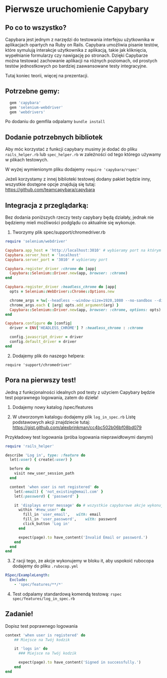 # Pierwsze uruchomienie Capybary

## Po co to wszystko?

Capybara jest jednym z narzędzi do testowania interfejsu użytkownika w aplikacjach opartych na Ruby on Rails. Capybara umożliwia pisanie testów, które symulują interakcje użytkownika z aplikacją, takie jak kliknięcia, wypełnianie formularzy czy nawigację po stronach. Dzięki Capybarze można testować zachowanie aplikacji na różnych poziomach, od prostych testów jednostkowych po bardziej zaawansowane testy integracyjne.

Tutaj koniec teorii, więcej na prezentacji.

## Potrzebne gemy:

```ruby
  gem 'capybara'
  gem 'selenium-webdriver'
  gem 'webdrivers'
```
Po dodaniu do gemfila odpalamy ```bundle install```

## Dodanie potrzebnych bibliotek

Aby móc korzystać z funkcji capybary musimy je dodać do pliku ```rails_helper.rb``` lub ```spec_helper.rb``` w zależności od tego którego używamy w plikach testowych.

W wyżej wymienionym pliku dodajemy ```require 'capybara/rspec'```

Jeżeli korzystamy z innej biblioteki testowej dodany pakiet będzie inny, wszystkie dostępne opcje znajdują się tutaj: https://github.com/teamcapybara/capybara

## Integracja z przeglądarką:
Bez dodania poniższych rzeczy testy capybary będą działały, jednak nie będziemy mieli możliwości podglądu co aktualnie się wykonuje.

1. Tworzymy plik spec/support/chromedriver.rb

```ruby
require 'selenium/webdriver'

Capybara.app_host = 'http://localhost:3010' # wybieramy port na którym capybara będzie uruchamiała przeglądarkę
Capybara.server_host = 'localhost'
Capybara.server_port = '3010' # wybieramy port

Capybara.register_driver :chrome do |app|
  Capybara::Selenium::Driver.new(app, browser: :chrome)
end

Capybara.register_driver :headless_chrome do |app|
  opts = Selenium::WebDriver::Chrome::Options.new

  chrome_args = %w[--headless --window-size=1920,1080 --no-sandbox --disable-dev-shm-usage]
  chrome_args.each { |arg| opts.add_argument(arg) }
  Capybara::Selenium::Driver.new(app, browser: :chrome, options: opts)
end

Capybara.configure do |config|
  driver = ENV['HEADLESS_CHROME'] ? :headless_chrome : :chrome

  config.javascript_driver = driver
  config.default_driver = driver
end

```

2. Dodajemy plik do naszego helpera:

```require 'support/chromedriver'```

## Pora na pierwszy test!

Jedną z funkcjonalności idealnych pod testy z użyciem Capybary będzie test poprawnego logowania, zatem do dzieła!

1. Dodajemy nowy katalog /spec/features

2. W utworzonym katalogu dodajemy plik ```log_in_spec.rb```
Listę podstawowych akcji znajdziecie tutaj: https://gist.github.com/alexbrinkman/cc4bc502b06bf08bd079

Przykładowy test logowania (próba logowania nieprawidłowymi danymi)

```ruby
require 'rails_helper'

describe 'Log in', type: :feature do
  let(:user) { create(:user) }

  before do
    visit new_user_session_path
  end

  context 'when user is not registered' do
    let(:email) { 'not_existing@email.com' }
    let(:password) { 'password' }

    it 'displays error message' do # wszystkie capybarowe akcje wykonujemy w bloku it
      within '#new_user' do
        fill_in 'user_email',	with: email
        fill_in 'user_password',	with: password
        click_button 'Log in'
      end

      expect(page).to have_content('Invalid Email or password.')
    end
  end
end
```

3. Z racji tego, ze akcje wykonujemy w bloku it, aby uspokoić rubocopa dodajemy do pliku ```.rubocop.yml```
```yml
RSpec/ExampleLength:
  Exclude:
    - 'spec/features/**/*'
```

4. Test odpalamy standardową komendą testową: ```rspec spec/features/log_in_spec.rb```

## Zadanie!
Dopisz test poprawnego logowania
```ruby
context 'when user is registered' do
    ## Miejsce na Twój kodzik

    it 'logs in' do
      ### Miejsce na Twój kodzik

      expect(page).to have_content('Signed in successfully.')
    end
end
```
